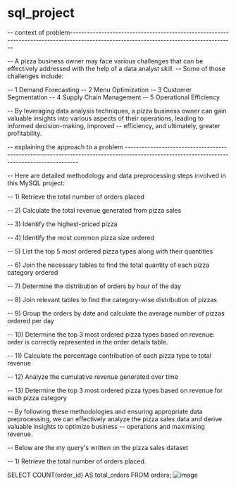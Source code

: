 # sql_project

-- context of problem----------------------------------------------------------------------------------------------------------------------------------------

-- A pizza business owner may face various challenges that can be effectively addressed with the help of a data analyst skill. 
-- Some of those challenges include:

-- 1 Demand Forecasting
-- 2 Menu Optimization
-- 3 Customer Segmentation
-- 4 Supply Chain Management
-- 5 Operational Efficiency

-- By leveraging data analysis techniques, a pizza business owner can gain valuable insights into various aspects of their operations, leading to informed decision-making, improved 
-- efficiency, and ultimately, greater profitability.


-- explaining the approach to a problem -------------------------------------------------------------------------------------------------------------------------------------------

--  Here are detailed methodology and data preprocessing steps involved in this MySQL project:

-- 1) Retrieve the total number of orders placed
      
-- 2) Calculate the total revenue generated from pizza sales
         
-- 3) Identify the highest-priced pizza
         
-- 4) Identify the most common pizza size ordered
         
-- 5) List the top 5 most ordered pizza types along with their quantities
          
-- 6) Join the necessary tables to find the total quantity of each pizza category ordered
         
-- 7) Determine the distribution of orders by hour of the day
         
-- 8) Join relevant tables to find the category-wise distribution of pizzas
         
-- 9) Group the orders by date and calculate the average number of pizzas ordered per day

-- 10) Determine the top 3 most ordered pizza types based on revenue: order is correctly represented in the order details table.

-- 11) Calculate the percentage contribution of each pizza type to total revenue
         
-- 12) Analyze the cumulative revenue generated over time
         
-- 13) Determine the top 3 most ordered pizza types based on revenue for each pizza category
         
-- By following these methodologies and ensuring appropriate data preprocessing, we can effectively analyze the pizza sales data and derive valuable insights to optimize business 
-- operations and maximising revenue.

-- Below are the my query's written on the pizza sales dataset 

-- 1) Retrieve the total number of orders placed.

SELECT 
    COUNT(order_id) AS total_orders
FROM
    orders;
![image](https://github.com/ppatil98/sql_project/assets/164129841/cf56ea17-7388-4355-8a53-9ddaabaa40c3)
